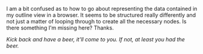 I am a bit confused as to how to go about representing the data contained in my outline view in a browser.  It seems to be structured really differently and not just a matter of looping through to create all the necessary nodes.  Is there something I'm missing here?  Thanks.

*Kick back and have a beer, it'll come to you. If not, at least you had the beer.*
